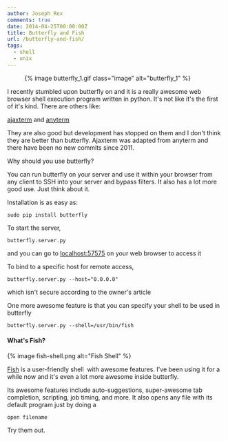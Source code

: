 ```yaml
---
author: Joseph Rex
comments: true
date: 2014-04-25T00:00:00Z
title: Butterfly and Fish
url: /butterfly-and-fish/
tags:
  - shell
  - unix
---
```


<figure>
  {% image butterfly_1.gif class="image" alt="butterfly_1" %}
</figure>
I recently stumbled upon butterfly on <http://paradoxxxzero.github.io/2014/02/28/butterfly.html> and it is a really awesome web browser shell execution program written in python. It's not like it's the first of it's kind. There are others like:

[ajaxterm][2] and [anyterm][3]

They are also good but development has stopped on them and I don't think they are better than butterfly. Ajaxterm was adapted from anyterm and there have been no new commits since 2011.
<!--more-->

Why should you use butterfly?

You can run butterfly on your server and use it within your browser from any client to SSH into your server and bypass filters. It also has a lot more good use. Just think about it.

Installation is as easy as:

```
sudo pip install butterfly
```

To start the server,

```
butterfly.server.py
```

and you can go to [localhost:57575][4] on your web browser to access it

To bind to a specific host for remote access,

```
butterfly.server.py --host="0.0.0.0"
```

which isn't secure according to the owner's article

One more awesome feature is that you can specify your shell to be used in butterfly

```
butterfly.server.py --shell=/usr/bin/fish
```

#### What's Fish?

{% image fish-shell.png alt="Fish Shell" %}

[Fish][1] is a user-friendly shell  with awesome features. I've been using it for a while now and it's even a lot more awesome inside butterfly.

Its awesome features include auto-suggestions, super-awesome tab completion, scripting, job timing, and more. It also opens any file with its default program just by doing a

```open filename```

Try them out.

[1]: http://fishshell.com
[2]: https://github.com/antonylesuisse/qweb/tree/master/ajaxterm
[3]: http://anyterm.org/
[4]: http://localhost:57575
